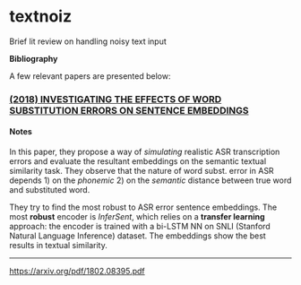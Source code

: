 # textnoiz
Brief lit review on handling noisy text input


**Bibliography**

A few relevant papers are presented below:

### [(2018) INVESTIGATING THE EFFECTS OF WORD SUBSTITUTION ERRORS ON SENTENCE EMBEDDINGS](https://arxiv.org/pdf/1811.07021.pdf)

#### Notes

In this paper, they propose a way of *simulating* realistic ASR transcription errors and evaluate the resultant embeddings on the semantic textual similarity task. 
They observe that the nature of word subst. error in ASR depends 1) on the *phonemic*  2) on the *semantic* distance between true word and substituted word.
    
They try to find the most robust to ASR error sentence embeddings. The most **robust** encoder is *InferSent*, which relies on a **transfer learning** approach: the encoder is trained with a bi-LSTM NN on SNLI (Stanford Natural Language Inference) dataset. The embeddings show the best results in textual similarity.

---

https://arxiv.org/pdf/1802.08395.pdf
